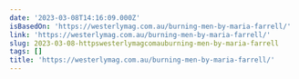 ```yaml
---
date: '2023-03-08T14:16:09.000Z'
isBasedOn: 'https://westerlymag.com.au/burning-men-by-maria-farrell/'
link: 'https://westerlymag.com.au/burning-men-by-maria-farrell/'
slug: 2023-03-08-httpswesterlymagcomauburning-men-by-maria-farrell
tags: []
title: 'https://westerlymag.com.au/burning-men-by-maria-farrell/'
---
```


